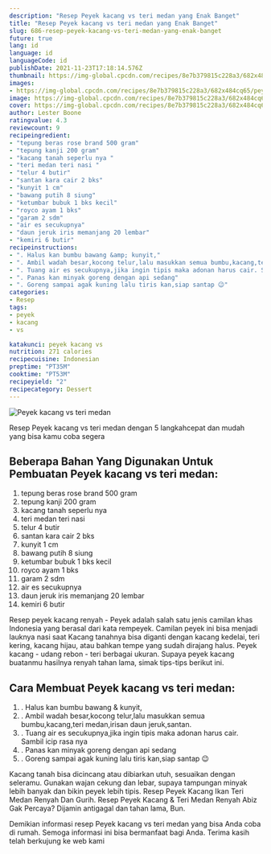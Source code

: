 ```yaml
---
description: "Resep Peyek kacang vs teri medan yang Enak Banget"
title: "Resep Peyek kacang vs teri medan yang Enak Banget"
slug: 686-resep-peyek-kacang-vs-teri-medan-yang-enak-banget
future: true
lang: id
language: id
languageCode: id
publishDate: 2021-11-23T17:18:14.576Z 
thumbnail: https://img-global.cpcdn.com/recipes/8e7b379815c228a3/682x484cq65/peyek-kacang-vs-teri-medan-foto-resep-utama.png
images:
- https://img-global.cpcdn.com/recipes/8e7b379815c228a3/682x484cq65/peyek-kacang-vs-teri-medan-foto-resep-utama.png
image: https://img-global.cpcdn.com/recipes/8e7b379815c228a3/682x484cq65/peyek-kacang-vs-teri-medan-foto-resep-utama.png
cover: https://img-global.cpcdn.com/recipes/8e7b379815c228a3/682x484cq65/peyek-kacang-vs-teri-medan-foto-resep-utama.png
author: Lester Boone
ratingvalue: 4.3
reviewcount: 9
recipeingredient:
- "tepung beras rose brand 500 gram"
- "tepung kanji 200 gram"
- "kacang tanah seperlu nya "
- "teri medan teri nasi "
- "telur 4 butir"
- "santan kara cair 2 bks"
- "kunyit 1 cm"
- "bawang putih 8 siung"
- "ketumbar bubuk 1 bks kecil"
- "royco ayam 1 bks"
- "garam 2 sdm"
- "air es secukupnya"
- "daun jeruk iris memanjang 20 lembar"
- "kemiri 6 butir"
recipeinstructions:
- ". Halus kan bumbu bawang &amp; kunyit,"
- ". Ambil wadah besar,kocong telur,lalu masukkan semua bumbu,kacang,teri medan,irisan daun jeruk,santan."
- ". Tuang air es secukupnya,jika ingin tipis maka adonan harus cair. Sambil icip rasa nya"
- ". Panas kan minyak goreng dengan api sedang"
- ". Goreng sampai agak kuning lalu tiris kan,siap santap 😉"
categories:
- Resep
tags:
- peyek
- kacang
- vs

katakunci: peyek kacang vs 
nutrition: 271 calories
recipecuisine: Indonesian
preptime: "PT35M"
cooktime: "PT53M"
recipeyield: "2"
recipecategory: Dessert
---
```



![Peyek kacang vs teri medan](https://img-global.cpcdn.com/recipes/8e7b379815c228a3/682x484cq65/peyek-kacang-vs-teri-medan-foto-resep-utama.png)

Resep Peyek kacang vs teri medan    dengan 5 langkahcepat dan mudah yang bisa kamu coba segera

<!--inarticleads1-->

## Beberapa Bahan Yang Digunakan Untuk Pembuatan Peyek kacang vs teri medan:

1. tepung beras rose brand 500 gram
1. tepung kanji 200 gram
1. kacang tanah seperlu nya 
1. teri medan teri nasi 
1. telur 4 butir
1. santan kara cair 2 bks
1. kunyit 1 cm
1. bawang putih 8 siung
1. ketumbar bubuk 1 bks kecil
1. royco ayam 1 bks
1. garam 2 sdm
1. air es secukupnya
1. daun jeruk iris memanjang 20 lembar
1. kemiri 6 butir

Resep peyek kacang renyah - Peyek adalah salah satu jenis camilan khas Indonesia yang berasal dari kata rempeyek. Camilan peyek ini bisa menjadi lauknya nasi saat Kacang tanahnya bisa diganti dengan kacang kedelai, teri kering, kacang hijau, atau bahkan tempe yang sudah dirajang halus. Peyek kacang - udang rebon - teri berbagai ukuran. Supaya peyek kacang buatanmu hasilnya renyah tahan lama, simak tips-tips berikut ini. 

<!--inarticleads2-->

## Cara Membuat Peyek kacang vs teri medan:

1. . Halus kan bumbu bawang &amp; kunyit,
1. . Ambil wadah besar,kocong telur,lalu masukkan semua bumbu,kacang,teri medan,irisan daun jeruk,santan.
1. . Tuang air es secukupnya,jika ingin tipis maka adonan harus cair. Sambil icip rasa nya
1. . Panas kan minyak goreng dengan api sedang
1. . Goreng sampai agak kuning lalu tiris kan,siap santap 😉


Kacang tanah bisa dicincang atau dibiarkan utuh, sesuaikan dengan seleramu. Gunakan wajan cekung dan lebar, supaya tampungan minyak lebih banyak dan bikin peyek lebih tipis. Resep Peyek Kacang Ikan Teri Medan Renyah Dan Gurih. Resep Peyek Kacang &amp; Teri Medan Renyah Abiz Gak Percaya? Dijamin antigagal dan tahan lama, Bun. 

Demikian informasi  resep Peyek kacang vs teri medan   yang bisa Anda coba di rumah. Semoga informasi ini bisa bermanfaat bagi Anda. Terima kasih telah berkujung ke web kami
